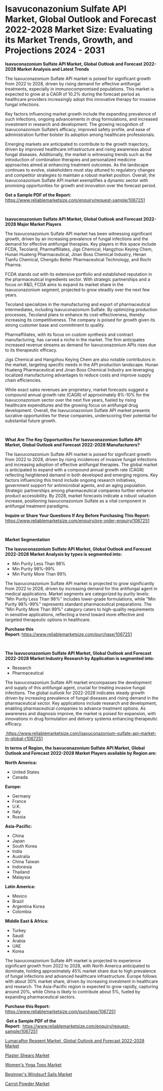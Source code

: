 <p><h1>Isavuconazonium Sulfate API Market, Global Outlook and Forecast 2022-2028 Market Size: Evaluating its Market Trends, Growth, and Projections 2024 - 2031</h1></p><p><strong>Isavuconazonium Sulfate API Market, Global Outlook and Forecast 2022-2028 Market Analysis and Latest Trends</strong></p>
<p><p>The Isavuconazonium Sulfate API market is poised for significant growth from 2022 to 2028, driven by rising demand for effective antifungal treatments, especially in immunocompromised populations. This market is expected to grow at a CAGR of 10.2% during the forecast period as healthcare providers increasingly adopt this innovative therapy for invasive fungal infections. </p><p>Key factors influencing market growth include the expanding prevalence of such infections, ongoing advancements in drug formulations, and increased investment in research and development. The growing recognition of Isavuconazonium Sulfate’s efficacy, improved safety profile, and ease of administration further bolster its adoption among healthcare professionals. </p><p>Emerging markets are anticipated to contribute to the growth trajectory, driven by improved healthcare infrastructure and rising awareness about fungal diseases. Additionally, the market is witnessing trends such as the introduction of combination therapies and personalized medicine approaches aimed at enhancing treatment outcomes. As the landscape continues to evolve, stakeholders must stay attuned to regulatory changes and competitor strategies to maintain a robust market position. Overall, the Isavuconazonium Sulfate API market exemplifies a dynamic sector with promising opportunities for growth and innovation over the forecast period.</p></p>
<p><strong>Get a Sample PDF of the Report:&nbsp;</strong> <a href="https://www.reliablemarketsize.com/enquiry/request-sample/1067251?utm_campaign=1133&utm_medium=2&utm_source=Github&utm_content=ia&utm_term=04122024&utm_id=isavuconazonium-sulfate-api-market-global-outlook-and-forecast-2022-2028">https://www.reliablemarketsize.com/enquiry/request-sample/1067251</a></p>
<p>&nbsp;</p>
<p><strong>Isavuconazonium Sulfate API Market, Global Outlook and Forecast 2022-2028 Major Market Players</strong></p>
<p><p>The Isavuconazonium Sulfate API market has been witnessing significant growth, driven by an increasing prevalence of fungal infections and the demand for effective antifungal therapies. Key players in this space include FCDA, Tecoland, Pharmaffiliates, Jigs Chemical, Hangzhou Keying Chem, Hunan Huateng Pharmaceutical, Jinan Boss Chemical Industry, Henan Tianfu Chemical, Chengdu Better Pharmaceutical Technology, and Rochi Pharma.</p><p>FCDA stands out with its extensive portfolio and established reputation in the pharmaceutical ingredients sector. With strategic partnerships and a focus on R&D, FCDA aims to expand its market share in the Isavuconazonium segment, projected to grow steadily over the next few years.</p><p>Tecoland specializes in the manufacturing and export of pharmaceutical intermediates, including Isavuconazonium Sulfate. By optimizing production processes, Tecoland plans to enhance its cost-effectiveness, thereby increasing its competitiveness. The company is poised for growth given its strong customer base and commitment to quality.</p><p>Pharmaffiliates, with its focus on custom synthesis and contract manufacturing, has carved a niche in the market. The firm anticipates increased revenue streams as demand for Isavuconazonium APIs rises due to its therapeutic efficacy.</p><p>Jigs Chemical and Hangzhou Keying Chem are also notable contributors in the market, targeting specific needs in the API production landscape. Hunan Huateng Pharmaceutical and Jinan Boss Chemical Industry are leveraging localized manufacturing advantages to reduce costs and improve supply chain efficiencies.</p><p>While exact sales revenues are proprietary, market forecasts suggest a compound annual growth rate (CAGR) of approximately 8%-10% for the Isavuconazonium sector over the next five years, fueled by rising healthcare expenditures and the growing focus on antifungal drug development. Overall, the Isavuconazonium Sulfate API market presents lucrative opportunities for these companies, underscoring their potential for substantial future growth.</p></p>
<p>&nbsp;</p>
<p><strong>What Are The Key Opportunities For Isavuconazonium Sulfate API Market, Global Outlook and Forecast 2022-2028 Manufacturers?</strong></p>
<p><p>The Isavuconazonium Sulfate API market is poised for significant growth from 2022 to 2028, driven by rising incidences of invasive fungal infections and increasing adoption of effective antifungal therapies. The global market is anticipated to expand with a compound annual growth rate (CAGR) reflecting heightened demand in both developed and emerging regions. Key factors influencing this trend include ongoing research initiatives, government support for antimicrobial agents, and an aging population. Strategic partnerships among pharmaceutical companies further enhance product accessibility. By 2028, market forecasts indicate a robust valuation increase, positioning Isavuconazonium Sulfate as a vital component in antifungal treatment paradigms.</p></p>
<p><strong>Inquire or Share Your Questions If Any Before Purchasing This Report:</strong> <a href="https://www.reliablemarketsize.com/enquiry/pre-order-enquiry/1067251?utm_campaign=1133&utm_medium=2&utm_source=Github&utm_content=ia&utm_term=04122024&utm_id=isavuconazonium-sulfate-api-market-global-outlook-and-forecast-2022-2028">https://www.reliablemarketsize.com/enquiry/pre-order-enquiry/1067251</a></p>
<p>&nbsp;</p>
<p><strong>Market Segmentation</strong></p>
<p><strong>The Isavuconazonium Sulfate API Market, Global Outlook and Forecast 2022-2028 Market Analysis by types is segmented into:</strong></p>
<p><ul><li>Min Purity Less Than 98%</li><li>Min Purity 98%-99%</li><li>Min Purity More Than 99%</li></ul></p>
<p><p>The Isavuconazonium Sulfate API market is projected to grow significantly from 2022 to 2028, driven by increasing demand for this antifungal agent in medical applications. Market segments are categorized by purity levels: "Min Purity Less Than 98%" includes lower-grade formulations, while "Min Purity 98%-99%" represents standard pharmaceutical preparations. The "Min Purity More Than 99%" category caters to high-quality requirements in sensitive applications, reflecting a trend toward more effective and targeted therapeutic options in healthcare.</p></p>
<p><strong>Purchase this Report:&nbsp;</strong><a href="https://www.reliablemarketsize.com/purchase/1067251?utm_campaign=1133&utm_medium=2&utm_source=Github&utm_content=ia&utm_term=04122024&utm_id=isavuconazonium-sulfate-api-market-global-outlook-and-forecast-2022-2028">https://www.reliablemarketsize.com/purchase/1067251</a></p>
<p>&nbsp;</p>
<p><strong>The Isavuconazonium Sulfate API Market, Global Outlook and Forecast 2022-2028 Market Industry Research by Application is segmented into:</strong></p>
<p><ul><li>Research</li><li>Pharmaceutical</li></ul></p>
<p><p>The Isavuconazonium Sulfate API market encompasses the development and supply of this antifungal agent, crucial for treating invasive fungal infections. The global outlook for 2022-2028 indicates steady growth driven by increasing prevalence of fungal diseases and rising demand in the pharmaceutical sector. Key applications include research and development, enabling pharmaceutical companies to advance treatment options. As awareness and diagnosis improve, the market is poised for expansion, with innovations in drug formulation and delivery systems enhancing therapeutic efficacy.</p></p>
<p><a href="https://www.reliablemarketsize.com/isavuconazonium-sulfate-api-market-in-global-r1067251?utm_campaign=1133&utm_medium=2&utm_source=Github&utm_content=ia&utm_term=04122024&utm_id=isavuconazonium-sulfate-api-market-global-outlook-and-forecast-2022-2028">&nbsp;https://www.reliablemarketsize.com/isavuconazonium-sulfate-api-market-in-global-r1067251</a></p>
<p><strong>In terms of Region, the Isavuconazonium Sulfate API Market, Global Outlook and Forecast 2022-2028 Market Players available by Region are:</strong></p>
<p>
    <p> <strong> North America: </strong>
        <ul>
            <li>United States</li>
            <li>Canada</li>
        </ul>
        </p> 
    <p> <strong> Europe: </strong>
        <ul>
            <li>Germany</li>
            <li>France</li>
            <li>U.K.</li>
            <li>Italy</li>
            <li>Russia</li>
        </ul>
        </p> 
    <p> <strong> Asia-Pacific: </strong>
        <ul>
            <li>China</li>
            <li>Japan</li>
            <li>South Korea</li>
            <li>India</li>
            <li>Australia</li>
            <li>China Taiwan</li>
            <li>Indonesia</li>
            <li>Thailand</li>
            <li>Malaysia</li>
        </ul>
        </p> 
    <p> <strong> Latin America: </strong>
        <ul>
            <li>Mexico</li>
            <li>Brazil</li>
            <li>Argentina Korea</li>
            <li>Colombia</li>
        </ul>
        </p> 
    <p> <strong> Middle East & Africa: </strong>
        <ul>
            <li>Turkey</li>
            <li>Saudi</li>
            <li>Arabia</li>
            <li>UAE</li>
            <li>Korea</li>
        </ul>
    </p>
    </p>
<p><p>The Isavuconazonium Sulfate API market is projected to experience significant growth from 2022 to 2028, with North America anticipated to dominate, holding approximately 45% market share due to high prevalence of fungal infections and advanced healthcare infrastructure. Europe follows with about 30% market share, driven by increasing investment in healthcare and research. The Asia-Pacific region is expected to grow rapidly, capturing around 20%, while China is likely to contribute about 5%, fueled by expanding pharmaceutical sectors.</p></p>
<p><strong>Purchase this Report: </strong><a href="https://www.reliablemarketsize.com/purchase/1067251?utm_campaign=1133&utm_medium=2&utm_source=Github&utm_content=ia&utm_term=04122024&utm_id=isavuconazonium-sulfate-api-market-global-outlook-and-forecast-2022-2028">https://www.reliablemarketsize.com/purchase/1067251</a></p>
<p>&nbsp;<strong>Get a Sample PDF of the Report:&nbsp;&nbsp;</strong><a href="https://www.reliablemarketsize.com/enquiry/request-sample/1067251?utm_campaign=1133&utm_medium=2&utm_source=Github&utm_content=ia&utm_term=04122024&utm_id=isavuconazonium-sulfate-api-market-global-outlook-and-forecast-2022-2028">https://www.reliablemarketsize.com/enquiry/request-sample/1067251</a></p>
<p><strong></strong></p>
<p><p><a href="https://github.com/WillieWoodard/Market-Research-Report-List-7/blob/main/lumacaftor-reagent-market-global-outlook-and-forecast-2022-2028-market.md?utm_campaign=1133&utm_medium=2&utm_source=Github&utm_content=ia&utm_term=04122024&utm_id=isavuconazonium-sulfate-api-market-global-outlook-and-forecast-2022-2028">Lumacaftor Reagent Market, Global Outlook and Forecast 2022-2028 Market</a></p><p><a href="https://www.linkedin.com/pulse/plaster-shears-market-size-competitive-differentiation-expected-zfshe?utm_campaign=1133&utm_medium=2&utm_source=Github&utm_content=ia&utm_term=04122024&utm_id=isavuconazonium-sulfate-api-market-global-outlook-and-forecast-2022-2028">Plaster Shears Market</a></p><p><a href="https://issuu.com/reportprime-2/docs/womens-yoga-tops-market-size-2030.p_90172585c60dae?utm_campaign=1133&utm_medium=2&utm_source=Github&utm_content=ia&utm_term=04122024&utm_id=isavuconazonium-sulfate-api-market-global-outlook-and-forecast-2022-2028">Women's Yoga Tops Market</a></p><p><a href="https://issuu.com/reportprime-2/docs/beginners-windsurf-sails-market-siz_45b8ed1b7dfa9c?utm_campaign=1133&utm_medium=2&utm_source=Github&utm_content=ia&utm_term=04122024&utm_id=isavuconazonium-sulfate-api-market-global-outlook-and-forecast-2022-2028">Beginner's Windsurf Sails Market</a></p><p><a href="https://www.linkedin.com/pulse/carrot-powder-market-drivers-challenges-forecast-2024-2031-zakupka-jovhe?utm_campaign=1133&utm_medium=2&utm_source=Github&utm_content=ia&utm_term=04122024&utm_id=isavuconazonium-sulfate-api-market-global-outlook-and-forecast-2022-2028">Carrot Powder Market</a></p></p>